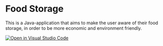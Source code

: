 # Food Storage
This is a Java-application that aims to make the user aware of their
food storage, in order to be more economic and environment friendly.

[![Open in Visual Studio Code](https://classroom.github.com/assets/open-in-vscode-2e0aaae1b6195c2367325f4f02e2d04e9abb55f0b24a779b69b11b9e10269abc.svg)](https://classroom.github.com/online_ide?assignment_repo_id=16240997&assignment_repo_type=AssignmentRepo)